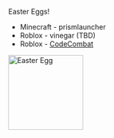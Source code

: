 Easter Eggs!

<ul>
 <li>Minecraft - prismlauncher</li>
 <li>Roblox - vinegar (TBD)</li>
 <li>Roblox - <a href="https://hourofcode.com/codecombatworlds">CodeCombat</a>
</ul>

 <img alt="Easter Egg" src="{{ site.baseurl }}/assets/images/easter-egg.png" width="150px" height="auto">
